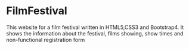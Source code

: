 # FilmFestival
This website for a film festival written in HTML5,CSS3 and Bootstrap4. It shows the information about the festival, films showing, show times and non-functional registration form 


